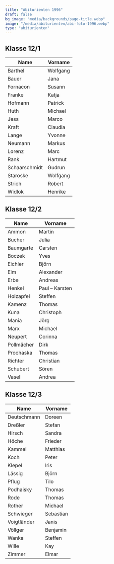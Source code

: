 ```yaml
---
title: "Abiturienten 1996"
draft: false
bg_image: "media/backgrounds/page-title.webp"
image: "/media/abiturienten/abi-foto-1996.webp"
type: "abiturienten"
---
```


## Klasse 12/1

|Name|Vorname|
|-|-|
|Barthel|Wolfgang|
|Bauer|Jana|
|Fornacon|Susann|
|Franke|Katja|
|Hofmann|Patrick|
|Huth|Michael|
|Jess|Marco|
|Kraft|Claudia|
|Lange|Yvonne|
|Neumann|Markus|
|Lorenz|Marc|
|Rank|Hartmut|
|Schaarschmidt|Gudrun|
|Staroske|Wolfgang|
|Strich|Robert|
|Widlok|Henrike|

## Klasse 12/2

|Name|Vorname|
|-|-|
|Ammon|Martin|
|Bucher|Julia|
|Baumgarte|Carsten|
|Boczek|Yves|
|Eichler|Björn|
|Eim|Alexander|
|Erbe|Andreas|
|Henkel|Paul – Karsten|
|Holzapfel|Steffen|
|Kamenz|Thomas|
|Kuna|Christoph|
|Mania|Jörg|
|Marx|Michael|
|Neupert|Corinna|
|Pollmächer|Dirk|
|Prochaska|Thomas|
|Richter|Christian|
|Schubert|Sören|
|Vasel|Andrea|

## Klasse 12/3

|Name|Vorname|
|-|-|
|Deutschmann|Doreen|
|Dreßler|Stefan|
|Hirsch|Sandra|
|Höche|Frieder|
|Kammel|Matthias|
|Koch|Peter|
|Klepel|Iris|
|Lässig|Björn|
|Pflug|Tilo|
|Podhaisky|Thomas|
|Rode|Thomas|
|Rother|Michael|
|Schwieger|Sebastian|
|Voigtländer|Janis|
|Völlger|Benjamin|
|Wanka|Steffen|
|Wille|Kay|
|Zimmer|Elmar|
